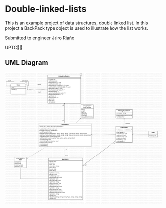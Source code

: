 # Double-linked-lists
This is an example project of data structures, double linked list. In this project a BackPack type object is used to illustrate how the list works.

Submitted to engineer Jairo Riaño

UPTC💛🖤

## UML Diagram
![Texto Alternativo](Main.jpg)
